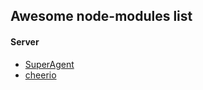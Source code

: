 ## Awesome node-modules list

#### Server

- [SuperAgent](https://github.com/visionmedia/superagent)
- [cheerio](https://github.com/cheeriojs/cheerio)